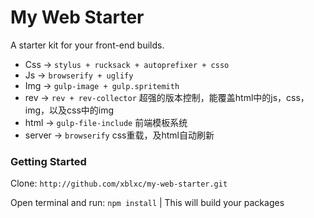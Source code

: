 # My Web Starter
A starter kit for your front-end builds.

- Css -> `stylus + rucksack + autoprefixer + csso`
- Js  -> `browserify + uglify`
- Img -> `gulp-image + gulp.spritemith`
- rev -> `rev + rev-collector`
      超强的版本控制，能覆盖html中的js，css，img，以及css中的img
- html -> `gulp-file-include`
      前端模板系统
- server -> `browserify`
      css重载，及html自动刷新

### Getting Started
Clone: `http://github.com/xblxc/my-web-starter.git`

Open terminal and run: `npm install` | This will build your packages
